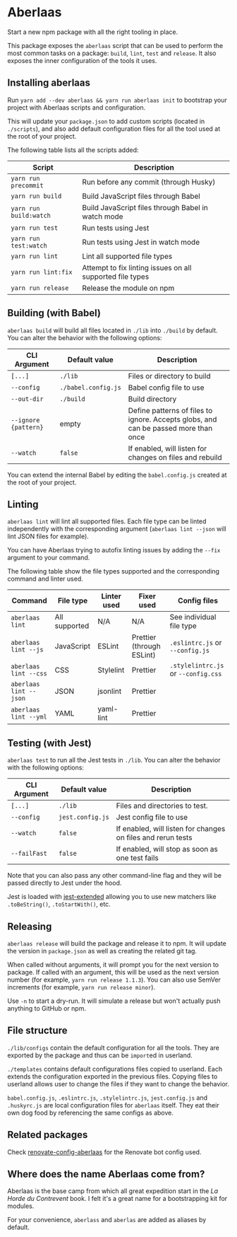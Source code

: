 # Aberlaas

Start a new npm package with all the right tooling in place.

This package exposes the `aberlaas` script that can be used to perform the most
common tasks on a package: `build`, `lint`, `test` and `release`. It also
exposes the inner configuration of the tools it uses.

## Installing aberlaas

Run `yarn add --dev aberlaas && yarn run aberlaas init` to bootstrap your
project with Aberlaas scripts and configuration.

This will update your `package.json` to add custom scripts (located in
`./scripts`), and also add default configuration files for all the tool used at
the root of your project.

The following table lists all the scripts added:

| Script                 | Description                                               |
| ---------------------- | --------------------------------------------------------- |
| `yarn run precommit`   | Run before any commit (through Husky)                     |
| `yarn run build`       | Build JavaScript files through Babel                      |
| `yarn run build:watch` | Build JavaScript files through Babel in watch mode        |
| `yarn run test`        | Run tests using Jest                                      |
| `yarn run test:watch`  | Run tests using Jest in watch mode                        |
| `yarn run lint`        | Lint all supported file types                             |
| `yarn run lint:fix`    | Attempt to fix linting issues on all supported file types |
| `yarn run release`     | Release the module on npm                                 |

## Building (with Babel)

`aberlaas build` will build all files located in `./lib` into `./build` by
default. You can alter the behavior with the following options:

| CLI Argument         | Default value       | Description                                                                         |
| -------------------- | ------------------- | ----------------------------------------------------------------------------------- |
| `[...]`              | `./lib`             | Files or directory to build                                                         |
| `--config`           | `./babel.config.js` | Babel config file to use                                                            |
| `--out-dir`          | `./build`           | Build directory                                                                     |
| `--ignore {pattern}` | empty               | Define patterns of files to ignore. Accepts globs, and can be passed more than once |
| `--watch`            | `false`             | If enabled, will listen for changes on files and rebuild                            |

You can extend the internal Babel by editing the `babel.config.js` created at
the root of your project.

## Linting

`aberlaas lint` will lint all supported files. Each file type can be linted
independently with the corresponding argument (`aberlaas lint --json` will lint
JSON files for example).

You can have Aberlaas trying to autofix linting issues by adding the `--fix`
argument to your command.

The following table show the file types supported and the corresponding command
and linter used.

| Command                | File type     | Linter used | Fixer used                | Config files                        |
| ---------------------- | ------------- | ----------- | ------------------------- | ----------------------------------- |
| `aberlaas lint`        | All supported | N/A         | N/A                       | See individual file type            |
| `aberlaas lint --js`   | JavaScript    | ESLint      | Prettier (through ESLint) | `.eslintrc.js` or `--config.js`     |
| `aberlaas lint --css`  | CSS           | Stylelint   | Prettier                  | `.stylelintrc.js` or `--config.css` |
| `aberlaas lint --json` | JSON          | jsonlint    | Prettier                  |                                     |
| `aberlaas lint --yml`  | YAML          | yaml-lint   | Prettier                  |                                     |

## Testing (with Jest)

`aberlaas test` to run all the Jest tests in `./lib`. You can alter the behavior
with the following options:

| CLI Argument | Default value    | Description                                                  |
| ------------ | ---------------- | ------------------------------------------------------------ |
| `[...]`      | `./lib`          | Files and directories to test.                               |
| `--config`   | `jest.config.js` | Jest config file to use                                      |
| `--watch`    | `false`          | If enabled, will listen for changes on files and rerun tests |
| `--failFast` | `false`          | If enabled, will stop as soon as one test fails              |

Note that you can also pass any other command-line flag and they will be passed
directly to Jest under the hood.

Jest is loaded with [jest-extended][1] allowing you to use new matchers like
`.toBeString()`, `.toStartWith()`, etc.

## Releasing

`aberlaas release` will build the package and release it to npm. It will update
the version in `package.json` as well as creating the related git tag.

When called without arguments, it will prompt you for the next version to
package. If called with an argument, this will be used as the next version
number (for example, `yarn run release 1.1.3`). You can also use SemVer
increments (for example, `yarn run release minor`).

Use `-n` to start a dry-run. It will simulate a release but won't actually push
anything to GitHub or npm.

## File structure

`./lib/configs` contain the default configuration for all the tools. They are
exported by the package and thus can be `import`ed in userland.

`./templates` contains default configurations files copied to userland. Each
extends the configuration exported in the previous files. Copying files to
userland allows user to change the files if they want to change the behavior.

`babel.config.js`, `.eslintrc.js`, `.stylelintrc.js`, `jest.config.js` and
`.huskyrc.js` are local configuration files for `aberlaas` itself. They eat
their own dog food by referencing the same configs as above.

## Related packages

Check [renovate-config-aberlaas][2] for the Renovate bot config used.

## Where does the name Aberlaas come from?

Aberlaas is the base camp from which all great expedition start in the _La Horde
du Contrevent_ book. I felt it's a great name for a bootstrapping kit for
modules.

For your convenience, `aberlass` and `aberlas` are added as aliases by default.

[1]: https://github.com/jest-community/jest-extended
[2]: https://github.com/pixelastic/renovate-config-aberlaas
